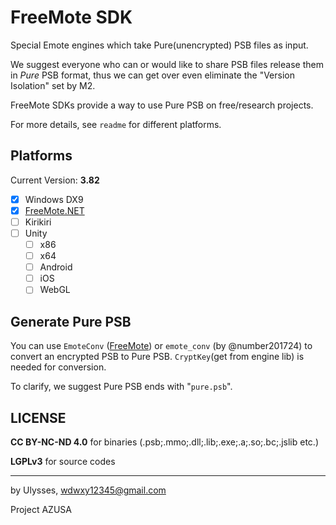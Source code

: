 # FreeMote SDK

Special Emote engines which take Pure(unencrypted) PSB files as input.

We suggest everyone who can or would like to share PSB files release them in *Pure* PSB format, thus we can get over even eliminate the "Version Isolation" set by M2.

FreeMote SDKs provide a way to use Pure PSB on free/research projects.

For more details, see `readme` for different platforms.

## Platforms

Current Version: **3.82**

- [x] Windows DX9
- [x] [FreeMote.NET](https://github.com/Project-AZUSA/FreeMote.NET)
- [ ] Kirikiri
- [ ] Unity
	- [ ] x86
	- [ ] x64
	- [ ] Android
	- [ ] iOS
	- [ ] WebGL
	
## Generate Pure PSB

You can use `EmoteConv` ([FreeMote](https://github.com/Project-AZUSA/FreeMote#emoteconv-freemotetoolsemotepsbconverter)) or `emote_conv` (by @number201724) to convert an encrypted PSB to Pure PSB. `CryptKey`(get from engine lib) is needed for conversion.

To clarify, we suggest Pure PSB ends with "`pure.psb`".

## LICENSE

**CC BY-NC-ND 4.0** for binaries (.psb;.mmo;.dll;.lib;.exe;.a;.so;.bc;.jslib etc.)

**LGPLv3** for source codes

---

by Ulysses, wdwxy12345@gmail.com

Project AZUSA
